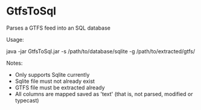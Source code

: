 GtfsToSql
=========

Parses a GTFS feed into an SQL database

Usage:

java -jar GtfsToSql.jar -s /path/to/database/sqlite -g /path/to/extracted/gtfs/

Notes:

* Only supports Sqlite currently
* Sqlite file must not already exist
* GTFS file must be extracted already
* All columns are mapped saved as 'text' (that is, not parsed, modified or typecast)
